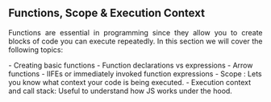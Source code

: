 ## Functions, Scope & Execution Context

<p align = "justify">Functions are essential in programming since they allow you to create blocks of code you can execute repeatedly. In this section we will cover the following topics:</p>
- Creating basic functions 
- Function declarations vs expressions
- Arrow functions 
- IIFEs or immediately invoked function expressions 
- Scope : Lets you know what context your code is being executed.
- Execution context and call stack: Useful to understand how JS works under the hood. 
